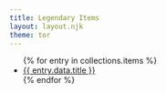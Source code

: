 ```yaml
---
title: Legendary Items
layout: layout.njk
theme: tor
---
```


<ul>
{% for entry in collections.items %}
  <li><a href="{{ entry.url }}">{{ entry.data.title }}</a></li>
{% endfor %}
</ul>
